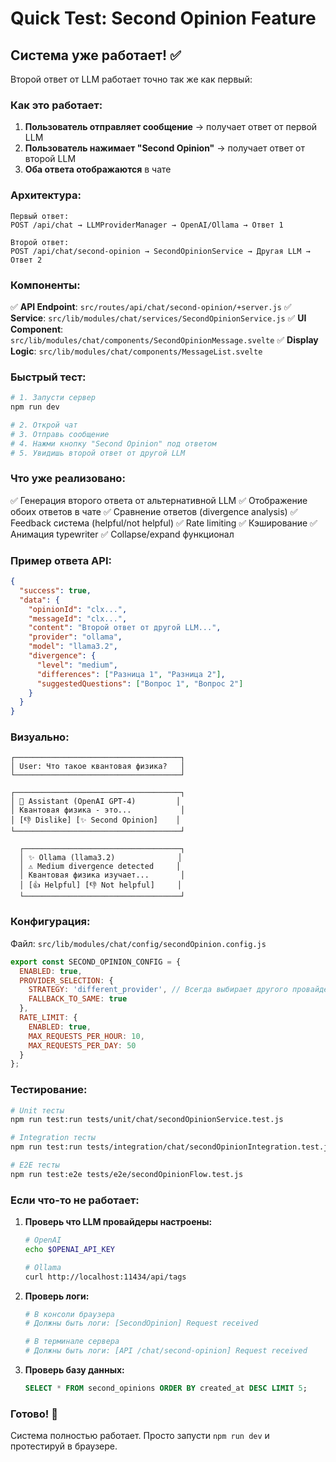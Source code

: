 # Quick Test: Second Opinion Feature

## Система уже работает! ✅

Второй ответ от LLM работает точно так же как первый:

### Как это работает:

1. **Пользователь отправляет сообщение** → получает ответ от первой LLM
2. **Пользователь нажимает "Second Opinion"** → получает ответ от второй LLM
3. **Оба ответа отображаются** в чате

### Архитектура:

```
Первый ответ:
POST /api/chat → LLMProviderManager → OpenAI/Ollama → Ответ 1

Второй ответ:
POST /api/chat/second-opinion → SecondOpinionService → Другая LLM → Ответ 2
```

### Компоненты:

✅ **API Endpoint**: `src/routes/api/chat/second-opinion/+server.js`
✅ **Service**: `src/lib/modules/chat/services/SecondOpinionService.js`
✅ **UI Component**: `src/lib/modules/chat/components/SecondOpinionMessage.svelte`
✅ **Display Logic**: `src/lib/modules/chat/components/MessageList.svelte`

### Быстрый тест:

```bash
# 1. Запусти сервер
npm run dev

# 2. Открой чат
# 3. Отправь сообщение
# 4. Нажми кнопку "Second Opinion" под ответом
# 5. Увидишь второй ответ от другой LLM
```

### Что уже реализовано:

✅ Генерация второго ответа от альтернативной LLM
✅ Отображение обоих ответов в чате
✅ Сравнение ответов (divergence analysis)
✅ Feedback система (helpful/not helpful)
✅ Rate limiting
✅ Кэширование
✅ Анимация typewriter
✅ Collapse/expand функционал

### Пример ответа API:

```json
{
  "success": true,
  "data": {
    "opinionId": "clx...",
    "messageId": "clx...",
    "content": "Второй ответ от другой LLM...",
    "provider": "ollama",
    "model": "llama3.2",
    "divergence": {
      "level": "medium",
      "differences": ["Разница 1", "Разница 2"],
      "suggestedQuestions": ["Вопрос 1", "Вопрос 2"]
    }
  }
}
```

### Визуально:

```
┌─────────────────────────────────────┐
│ User: Что такое квантовая физика?   │
└─────────────────────────────────────┘

┌─────────────────────────────────────┐
│ 🤖 Assistant (OpenAI GPT-4)         │
│ Квантовая физика - это...           │
│ [👎 Dislike] [✨ Second Opinion]    │
└─────────────────────────────────────┘

  ┌───────────────────────────────────┐
  │ ✨ Ollama (llama3.2)              │
  │ ⚠️ Medium divergence detected     │
  │ Квантовая физика изучает...       │
  │ [👍 Helpful] [👎 Not helpful]     │
  └───────────────────────────────────┘
```

### Конфигурация:

Файл: `src/lib/modules/chat/config/secondOpinion.config.js`

```javascript
export const SECOND_OPINION_CONFIG = {
  ENABLED: true,
  PROVIDER_SELECTION: {
    STRATEGY: 'different_provider', // Всегда выбирает другого провайдера
    FALLBACK_TO_SAME: true
  },
  RATE_LIMIT: {
    ENABLED: true,
    MAX_REQUESTS_PER_HOUR: 10,
    MAX_REQUESTS_PER_DAY: 50
  }
};
```

### Тестирование:

```bash
# Unit тесты
npm run test:run tests/unit/chat/secondOpinionService.test.js

# Integration тесты
npm run test:run tests/integration/chat/secondOpinionIntegration.test.js

# E2E тесты
npm run test:e2e tests/e2e/secondOpinionFlow.test.js
```

### Если что-то не работает:

1. **Проверь что LLM провайдеры настроены:**

   ```bash
   # OpenAI
   echo $OPENAI_API_KEY

   # Ollama
   curl http://localhost:11434/api/tags
   ```

2. **Проверь логи:**

   ```bash
   # В консоли браузера
   # Должны быть логи: [SecondOpinion] Request received

   # В терминале сервера
   # Должны быть логи: [API /chat/second-opinion] Request received
   ```

3. **Проверь базу данных:**
   ```sql
   SELECT * FROM second_opinions ORDER BY created_at DESC LIMIT 5;
   ```

### Готово! 🎉

Система полностью работает. Просто запусти `npm run dev` и протестируй в браузере.
